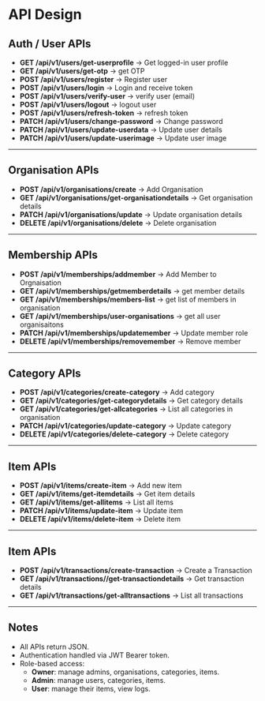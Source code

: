 # API Design

## Auth / User APIs

- **GET /api/v1/users/get-userprofile** → Get logged-in user profile
- **GET /api/v1/users/get-otp** → get OTP
- **POST /api/v1/users/register** → Register user
- **POST /api/v1/users/login** → Login and receive token
- **POST /api/v1/users/verify-user** → verify user (email)
- **POST /api/v1/users/logout** → logout user
- **POST /api/v1/users/refresh-token** → refresh token
- **PATCH /api/v1/users/change-password** → Change password
- **PATCH /api/v1/users/update-userdata** → Update user details
- **PATCH /api/v1/users/update-userimage** → Update user image

---

## Organisation APIs

- **POST /api/v1/organisations/create** → Add Organisation
- **GET /api/v1/organisations/get-organisationdetails** → Get organisation details
- **PATCH /api/v1/organisations/update** → Update organisation details
- **DELETE /api/v1/organisations/delete** → Delete organisation

---

## Membership APIs

- **POST /api/v1/memberships/addmember** → Add Member to Orgnaisation
- **GET /api/v1/memberships/getmemberdetails** → get member details
- **GET /api/v1/memberships/members-list** → get list of members in organisation
- **GET /api/v1/memberships/user-organisations** → get all user organisaitons
- **PATCH /api/v1/memberships/updatemember** → Update member role
- **DELETE /api/v1/memberships/removemember** → Remove member

---

## Category APIs

- **POST /api/v1/categories/create-category** → Add category
- **GET /api/v1/categories/get-categorydetails** → Get category details
- **GET /api/v1/categories/get-allcategories** → List all categories in organisation
- **PATCH /api/v1/categories/update-category** → Update category
- **DELETE /api/v1/categories/delete-category** → Delete category

---

## Item APIs

- **POST /api/v1/items/create-item** → Add new item
- **GET /api/v1/items/get-itemdetails** → Get item details
- **GET /api/v1/items/get-allitems** → List all items
- **PATCH /api/v1/items/update-item** → Update item
- **DELETE /api/v1/items/delete-item** → Delete item

---

## Item APIs

- **POST /api/v1/transactions/create-transaction** → Create a Transaction
- **GET /api/v1/transactions//get-transactiondetails** → Get transaction details
- **GET /api/v1/transactions/get-alltransactions** → List all transactions

---

## Notes

- All APIs return JSON.
- Authentication handled via JWT Bearer token.
- Role-based access:
  - **Owner**: manage admins, organisations, categories, items.
  - **Admin**: manage users, categories, items.
  - **User**: manage their items, view logs.
